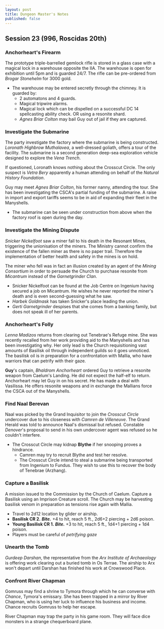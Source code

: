```yaml
---
layout: post
title: Dungeon Master's Notes
published: false
---
```


## **Session 23 (996, Roscidas 20th)**

### Anchorheart's Firearm

The prototype triple-barrelled gemlock rifle is stored in a glass case with a magical lock in a warehouse opposite the IIA. The warehouse is open for exhibition until 5pm and is guarded 24/7. The rifle can be pre-ordered from *Brogar Stonehelm* for 3000 gold.

- The warehouse may be entered secretly through the chimney. It is guarded by:
  - 2 automatons and 4 guards.
  - Magical tripwire alarms.
  - Magical lock which can be dispelled on a successful DC 14 spellcasting ability check. OR using a resonite shard.
  - *Agnes Briar Colton* may bail Guy out of jail if they are captured.

### Investigate the Submarine

The party investigate the factory where the submarine is being constructed. *Loronath Highbrow Muthalavea*, a well-dressed goliath, offers a tour of the facility. The submarine is a second generation deep-sea exploration vehicle designed to explore the *Vena Trench*.

If questioned, Loronath knows nothing about the Crosscut Circle. The only suspect is *Vetra Bery* apparently a human attending on behalf of the *Natural History Foundation*.

Guy may meet *Agnes Briar Colton*, his former nanny, attending the tour. She has been investigating the CSCA's partial funding of the submarine. A raise in import and export tariffs seems to be in aid of expanding their fleet in the Manyshells.

- The submarine can be seen under construction from above when the factory roof is open during the day.

### Investigate the Mining Dispute

*Snicker Nickelfoot* saw a miner fall to his death in the Resonant Mines, triggering the unionisation of the miners. The Ministry cannot confirm the existence of the fallen miner as there is no paper trail. Therefore the implementation of better health and safety in the mines is on hold.

The miner who fell was in fact an illusion created by an agent of the *Mining Consortium* in order to persuade the Church to purchase resonite from *Micantrum* instead of the *Garnetgrinder Clan*.

- Snicker Nickelfoot can be found at the Job Centre on Ingenium having secured a job on Micantrum. He wishes he never reported the miner's death and is even second-guessing what he saw.
- *Harbek Goldmask* has taken Snicker's place leading the union.
- *Gerti Garnetgrinder* despises that she comes from a banking family, but does not speak ill of her parents.

### Anchorheart's Folly

*Lenna Madizos* returns from clearing out Tenebrae's Refuge mine. She was recently recalled from her work providing aid to the Manyshells and has been investigating why. Her only lead is the Church requisitioning vast amounts of Basilisk oil through independent guilds so it goes unnoticed. The basilisk oil is in preparation for a confrontation with Mallia, who have warriors that can petrify with their gaze.

**Guy**'s captain, *Bhaldrom Anchorheart* ordered Guy to retrieve a resonite weapon from Caelum's Landing. He did not expect the half-elf to return. Anchorheart may let Guy in on his secret. He has made a deal with Vasilissa. He offers resonite weapons and in exchange the Mallians force the CSCA out of the Manyshells.

### Find Naal Berevan

Naal was picked by the Grand Inquisitor to join the *Crosscut Circle* undercover due to his closeness with *Camren de Villeneuve*. The Grand Herald was told to announce Naal's dismissal but refused. Constable *Denover*'s proposal to send in his own undercover agent was refused so he couldn't interfere.

- The Crosscut Circle may kidnap **Blythe** if her snooping proves a hindrance.
  - Camren may try to recruit Blythe and test her resolve.
  - The Crosscut Circle intend to steal a submarine being transported from Ingenium to Fundus. They wish to use this to recover the body of Tenebrae (Arzhang).

### Capture a Basilisk

A mission issued to the Commission by the Church of Caelum. Capture a Basilisk using an Imprison Creature scroll. The Church may be harvesting basilisk venom in preparation as tensions rise again with Mallia.

- Travel to 2d12 location by glider or airship.
- **Basilisk CR 2.** ***Bite.*** +4 to hit, reach 5 ft., 2d6+2 piercing + 2d6 poison.
- **Young Basilisk CR 1.** ***Bite.*** +3 to hit, reach 5 ft., 1d4+1 piercing + 1d4 poison.
- Players must be careful of *petrifying gaze*

### Unearth the Tomb

*Gurdeep Darshan*, the representative from the *Arx Institute of Archaeology* is offering work clearing out a buried tomb in Os Terrae. The airship to Arx won't depart until Darshan has finished his work at Crowswood Place.

### Confront River Chapman

Gomruss may find a shrine to Tymora through which he can converse with *Chance*, Tymora's emissary. She has been trapped in a mirror by River Chapman, who is using her luck to influence his business and income. Chance recruits Gomruss to help her escape.

River Chapman may trap the party in his game room. They will face dice monsters in a strange chequerboard plane.
